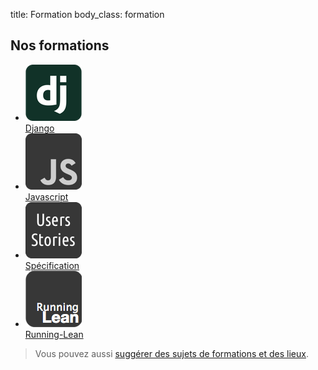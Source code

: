 title: Formation
body_class: formation

## Nos formations

<ul class="formations-list">
    <li>
        <a href="/formation/django/">
            <img src="/static/images/django-logo.png"><br>Django</a>
    </li>
    <li>
        <a href="/formation/javascript/">
            <img src="/static/images/javascript-logo.png"><br>Javascript</a>
    </li>
    <li>
        <a href="/formation/specification/">
            <img src="/static/images/specification-logo.png"><br>Spécification</a>
    </li>
    <li>
        <a href="/formation/running-lean/">
            <img src="/static/images/runninglean-logo.png"><br>Running-Lean</a>
    </li>
</ul>

<blockquote>Vous pouvez aussi <a href="http://workshop.scopyleft.fr">suggérer des sujets de formations et des lieux</a>.</blockquote>
